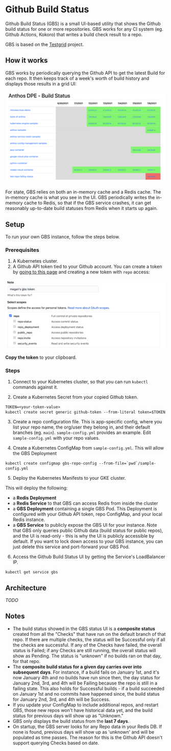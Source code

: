 # Github Build Status 

Github Build Status (GBS) is a small UI-based utility that shows the Github build status for one or more repositories. GBS works for any CI system (eg. Github Actions, Kokoro) that writes a build check result to a repo. 

GBS is based on the [Testgrid](https://github.com/GoogleCloudPlatform/testgrid) project. 

## How it works 

GBS works by periodically querying the Github API to get the latest Build for each repo. It then keeps track of a week's worth of build history and displays those results in a grid UI: 

![](screenshots/ui.png)

For state, GBS relies on both an in-memory cache and a Redis cache. The in-memory cache is what you see in the UI. GBS periodically writes the in-memory cache to Redis, so that if the GBS service crashes, it can get reasonably up-to-date build statuses from Redis when it starts up again. 

## Setup 

To run your own GBS instance, follow the steps below. 

### Prerequisites 

1. A Kubernetes cluster. 
2. A Github API token tied to your Github account. You can create a token by [going to this page](https://github.com/settings/tokens/new) and creating a new token with `repo` access: 

![](screenshots/github-create-token.png)

**Copy the token** to your clipboard. 

### Steps 

1. Connect to your Kubernetes cluster, so that you can run `kubectl` commands against it. 

2. Create a Kubernetes Secret from your copied Github token. 

```
TOKEN=<your-token-value>
kubectl create secret generic github-token --from-literal token=$TOKEN
```

3. Create a repo configuration file. This is app-specific config, where you list your repo name, the org/user they belong in, and their default branches (eg. `main`). `sample-config.yml` provides an example. Edit `sample-config.yml` with your repo values. 


4. Create a Kubernetes ConfigMap from `sample-config.yml`. This will allow the GBS Deployment 

```
kubectl create configmap gbs-repo-config --from-file=`pwd`/sample-config.yml
```


5. Deploy the Kubernetes Manifests to your GKE cluster. 

This will deploy the following: 
- a **Redis Deployment** 
- a **Redis Service** to that GBS can access Redis from inside the cluster 
- a **GBS Deployment** containing a single GBS Pod. This Deployment is configured with your Github API token, repo ConfigMap, and your local Redis instance. 
- a **GBS Service** to publicly expose the GBS UI for your instance. Note that GBS only queries public Github data (build status for public repos), and the UI is read-only - this is why the UI is publicly accessible by default. If you want to lock down access to your GBS instance, you can just delete this service and port-forward your GBS Pod. 

6. Access the Github Build Status UI by getting the Service's LoadBalancer IP. 

```
kubectl get service gbs 
```


## Architecture 

*TODO* 

## Notes 

- The build status showed in the GBS status UI is a **composite status** created from all the "Checks" that have run on the default branch of that repo. If there are multiple checks, the status will be Successful only if all the checks are successful. If any of the Checks have failed, the overall status is Failed; if any Checks are still running, the overall status will show as Pending. The status is "unknown" if no builds ran on that day, for that repo. 
- The **composite build status for a given day carries over into subsequent days**. For instance, if a build fails on January 1st, and it's now January 4th and no builds have run since then, the day status for January 2nd, 3rd, and 4th will be Failing because the repo is still in a failing state. This also holds for Successful builds - if a build succeeded on January 1st and no commits have happened since, the build status for January 2nd, 3rd, and 4th will be Success.  
- If you update your ConfigMap to include additional repos, and restart GBS, those new repos won't have historical data yet, and the build status for previous days will show up as "Unknown." 
- GBS only displays the build status from the **last 7 days**.  
- On startup, the GBS server looks for any Repo data in your Redis DB. If none is found, previous days will show up as 'unknown' and will be populated as time passes. The reason for this is the Github API doesn't support querying Checks based on date.
